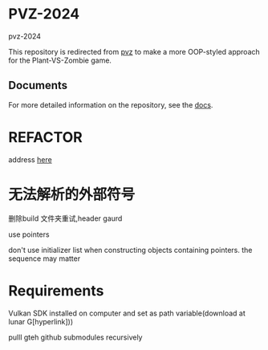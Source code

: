 # PVZ-2024

 pvz-2024

 This repository is redirected from [pvz](https://github.com/liuhanzuo/pvz2024) to make a more OOP-styled approach for the Plant-VS-Zombie game.

## Documents

For more detailed information on the repository, see the [docs](/docs/README.md).

# REFACTOR

address [here]()

# 无法解析的外部符号

删除build 文件夹重试,header gaurd

use pointers

don't use initializer list when constructing objects containing pointers. the sequence may matter

# Requirements

Vulkan SDK installed on computer and set as path variable(download at lunar G[hyperlink]))

pulll gteh github submodules recursively

